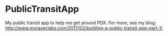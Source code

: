 # PublicTransitApp
My public transit app to help me get around PDX.  For more, see my blog: http://www.moraveclabs.com/2017/02/building-a-public-transit-app-part-1/
